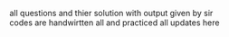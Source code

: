 all questions and thier solution with output  given by sir  
codes are handwirtten all and practiced all updates here

